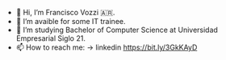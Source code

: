 - 👋 Hi, I’m Francisco Vozzi 🇦🇷.
-  👀 I’m avaible for some IT trainee.
- 🌱 I’m studying Bachelor of Computer Science at Universidad Empresarial Siglo 21.
- 📫 How to reach me: -> linkedin https://bit.ly/3GkKAyD

<!---
franvozzi/franvozzi is a ✨ special ✨ repository because its `README.md` (this file) appears on your GitHub profile.
You can click the Preview link to take a look at your changes.
--->
